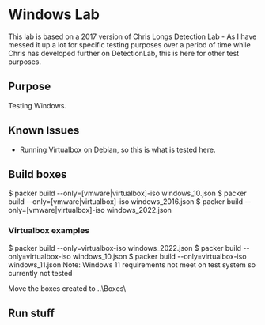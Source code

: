# Windows Lab
This lab is based on a 2017 version of Chris Longs Detection Lab - As I have messed it up a lot for specific testing purposes over a period of time while Chris has developed further on DetectionLab, this is here for other test purposes.

## Purpose
Testing Windows.

## Known Issues
- Running Virtualbox on Debian, so this is what is tested here.

## Build boxes
$ packer build --only=[vmware|virtualbox]-iso windows_10.json
$ packer build --only=[vmware|virtualbox]-iso windows_2016.json
$ packer build --only=[vmware|virtualbox]-iso windows_2022.json

### Virtualbox examples
$ packer build --only=virtualbox-iso windows_2022.json
$ packer build --only=virtualbox-iso windows_10.json
$ packer build --only=virtualbox-iso windows_11.json
Note: Windows 11 requirements not meet on test system so currently not tested

Move the boxes created to ..\Boxes\

## Run stuff

